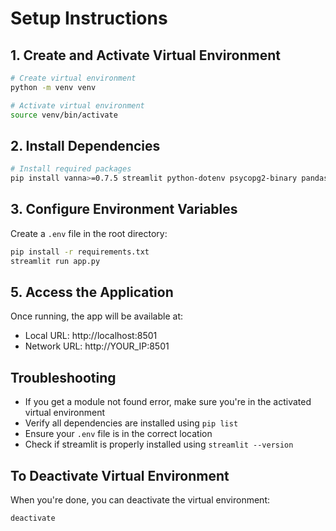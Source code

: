 # Setup Instructions

## 1. Create and Activate Virtual Environment

```bash
# Create virtual environment
python -m venv venv

# Activate virtual environment
source venv/bin/activate
```

## 2. Install Dependencies
```bash
# Install required packages
pip install vanna>=0.7.5 streamlit python-dotenv psycopg2-binary pandas plotly
```

## 3. Configure Environment Variables
Create a `.env` file in the root directory:
```bash
pip install -r requirements.txt
streamlit run app.py
```

## 5. Access the Application
Once running, the app will be available at:
- Local URL: http://localhost:8501
- Network URL: http://YOUR_IP:8501

## Troubleshooting
- If you get a module not found error, make sure you're in the activated virtual environment
- Verify all dependencies are installed using `pip list`
- Ensure your `.env` file is in the correct location
- Check if streamlit is properly installed using `streamlit --version`

## To Deactivate Virtual Environment
When you're done, you can deactivate the virtual environment:
```bash
deactivate